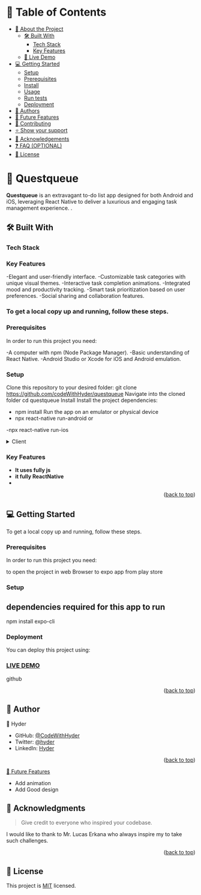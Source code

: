 <a name="readme-top"></a>

<!--
HOW TO USE:
This is an example of how you may give instructions on setting up your project locally.

Modify this file to match your project and remove sections that don't apply.

REQUIRED SECTIONS:
- Table of Contents
- About the Project
  - Built With
  - Live Demo
- Getting Started
- Authors
- Future Features
- Contributing
- Show your support
- Acknowledgements
- License

OPTIONAL SECTIONS:
- FAQ

After you're finished please remove all the comments and instructions!
-->

<!-- TABLE OF CONTENTS -->

# 📗 Table of Contents

- [📖 About the Project](#about-project)
  - [🛠 Built With](#built-with)
    - [Tech Stack](#tech-stack)
    - [Key Features](#key-features)
  - [🚀 Live Demo](#live-demo)
- [💻 Getting Started](#getting-started)
  - [Setup](#setup)
  - [Prerequisites](#prerequisites)
  - [Install](#install)
  - [Usage](#usage)
  - [Run tests](#run-tests)
  - [Deployment](#triangular_flag_on_post-deployment)
- [👥 Authors](#authors)
- [🔭 Future Features](#future-features)
- [🤝 Contributing](#contributing)
- [⭐️ Show your support](#support)
- [🙏 Acknowledgements](#acknowledgements)
- [❓ FAQ (OPTIONAL)](#faq)
- [📝 License](#license)

<!-- PROJECT DESCRIPTION -->

# 📖 Questqueue <a name="about-project"></a>


**Questqueue** is an extravagant to-do list app designed for both Android and iOS, leveraging React Native to deliver a luxurious and engaging task management experience. .

## 🛠 Built With <a name="built-with"></a>

### Tech Stack <a name="tech-stack"></a>

### Key Features

-Elegant and user-friendly interface.
-Customizable task categories with unique visual themes.
-Interactive task completion animations.
-Integrated mood and productivity tracking.
-Smart task prioritization based on user preferences.
-Social sharing and collaboration features.

### To get a local copy up and running, follow these steps.
### Prerequisites
In order to run this project you need:

-A computer with npm (Node Package Manager).
-Basic understanding of React Native.
-Android Studio or Xcode for iOS and Android emulation.
### Setup
Clone this repository to your desired folder:
 git clone https://github.com/codeWithHyder/questqueue
Navigate into the cloned folder
 cd questqueue
Install
Install the project dependencies:
 - npm install
Run the app on an emulator or physical device
 - npx react-native run-android
or

 -npx react-native run-ios



<details>
  <summary>Client</summary>
  <ul>
    <li>React native</a></li>
  </ul>
</details>


<!-- Features -->
### Key Features <a name="key-features"></a>

- **It uses fully js**
- **it fully ReactNative**
- 

<p align="right">(<a href="#readme-top">back to top</a>)</p>



<!-- GETTING STARTED -->

## 💻 Getting Started <a name="getting-started"></a>


To get a local copy up and running, follow these steps.

### Prerequisites

In order to run this project you need:

 to open the project in web Browser
 to expo app from play store

### Setup

## dependencies required for this app to run
npm install expo-cli

### Deployment

You can deploy this project using:
### [LIVE DEMO](https://www.loom.com/share/d726e10bc6a94c178b4d449a9fe1e62c)


github

<p align="right">(<a href="#readme-top">back to top</a>)</p>

<!-- AUTHORS -->

## 👥 Author <a name="authors"></a>


👤 Hyder

- GitHub: [@CodeWithHyder](https://github.com/codeWithHyder)
- Twitter: [@hyder](https://twitter.com/@hyder3512)
- LinkedIn: [Hyder](https://www.linkedin.com/in/hyder3512/)



<p align="right">(<a href="#readme-top">back to top</a>)</p>


[🔭 Future Features](#future-features)
  
  - Add animation
  - Add Good design
  
  



<!-- ACKNOWLEDGEMENTS -->

## 🙏 Acknowledgments <a name="acknowledgements"></a>

> Give credit to everyone who inspired your codebase.

I would like to thank to Mr. Lucas Erkana who always inspire my to take such challenges.

<p align="right">(<a href="#readme-top">back to top</a>)</p>



<!-- LICENSE -->

## 📝 License <a name="license"></a>

This project is [MIT](./LICENSE) licensed.

